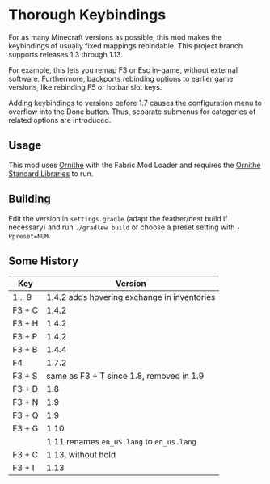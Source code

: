 # Thorough Keybindings

For as many Minecraft versions as possible, this mod makes the keybindings of
usually fixed mappings rebindable.
This project branch supports releases 1.3 through 1.13.

For example, this lets you remap F3 or Esc in-game, without external software.
Furthermore, backports rebinding options to earlier game versions, like
rebinding F5 or hotbar slot keys.

Adding keybindings to versions before 1.7 causes the configuration menu to
overflow into the Done button.
Thus, separate submenus for categories of related options are introduced.

## Usage

This mod uses [Ornithe](https://ornithemc.net/) with the Fabric Mod Loader and
requires the [Ornithe Standard Libraries](https://modrinth.com/mod/osl) to
run.

## Building

Edit the version in `settings.gradle` (adapt the feather/nest build if
necessary) and run `./gradlew build` or choose a preset setting with
`-Ppreset=NUM`.

## Some History

| Key    | Version                                     |
|--------|---------------------------------------------|
| 1 .. 9 | 1.4.2 adds hovering exchange in inventories |
| F3 + C | 1.4.2                                       |
| F3 + H | 1.4.2                                       |
| F3 + P | 1.4.2                                       |
| F3 + B | 1.4.4                                       |
| F4     | 1.7.2                                       |
| F3 + S | same as F3 + T since 1.8, removed in 1.9    |
| F3 + D | 1.8                                         |
| F3 + N | 1.9                                         |
| F3 + Q | 1.9                                         |
| F3 + G | 1.10                                        |
|        | 1.11 renames `en_US.lang` to `en_us.lang`   |
| F3 + C | 1.13, without hold                          |
| F3 + I | 1.13                                        |
